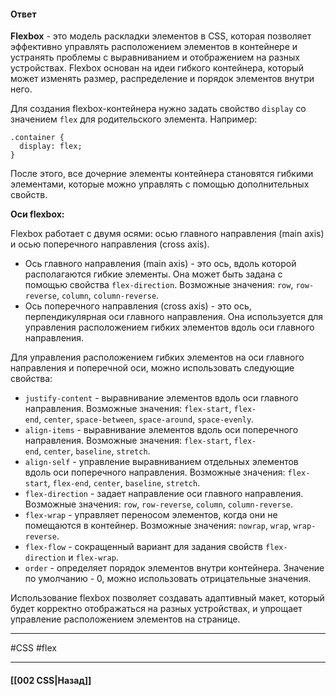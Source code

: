 #### Ответ

**Flexbox** - это модель раскладки элементов в CSS, которая позволяет эффективно управлять расположением элементов в контейнере и устранять проблемы с выравниванием и отображением на разных устройствах. Flexbox основан на идеи гибкого контейнера, который может изменять размер, распределение и порядок элементов внутри него.

Для создания flexbox-контейнера нужно задать свойство `display` со значением `flex` для родительского элемента. Например:

```
.container {
  display: flex;
}
```

После этого, все дочерние элементы контейнера становятся гибкими элементами, которые можно управлять с помощью дополнительных свойств.

**Оси flexbox:**

Flexbox работает с двумя осями: осью главного направления (main axis) и осью поперечного направления (cross axis).
- Ось главного направления (main axis) - это ось, вдоль которой располагаются гибкие элементы. Она может быть задана с помощью свойства `flex-direction`. Возможные значения: `row`, `row-reverse`, `column`, `column-reverse`.
- Ось поперечного направления (cross axis) - это ось, перпендикулярная оси главного направления. Она используется для управления расположением гибких элементов вдоль оси главного направления.

Для управления расположением гибких элементов на оси главного направления и поперечной оси, можно использовать следующие свойства:

- `justify-content` - выравнивание элементов вдоль оси главного направления. Возможные значения: `flex-start`, `flex-end`, `center`, `space-between`, `space-around`, `space-evenly`.
- `align-items` - выравнивание элементов вдоль оси поперечного направления. Возможные значения: `flex-start`, `flex-end`, `center`, `baseline`, `stretch`.
- `align-self` - управление выравниванием отдельных элементов вдоль оси поперечного направления. Возможные значения: `flex-start`, `flex-end`, `center`, `baseline`, `stretch`.
- `flex-direction` - задает направление оси главного направления. Возможные значения: `row`, `row-reverse`, `column`, `column-reverse`.
- `flex-wrap` - управляет переносом элементов, когда они не помещаются в контейнер. Возможные значения: `nowrap`, `wrap`, `wrap-reverse`.
- `flex-flow` - сокращенный вариант для задания свойств `flex-direction` и `flex-wrap`.
- `order` - определяет порядок элементов внутри контейнера. Значение по умолчанию - 0, можно использовать отрицательные значения.

Использование flexbox позволяет создавать адаптивный макет, который будет корректно отображаться на разных устройствах, и упрощает управление расположением элементов на странице.

___
#CSS #flex 

___

#### [[002 CSS|Назад]]